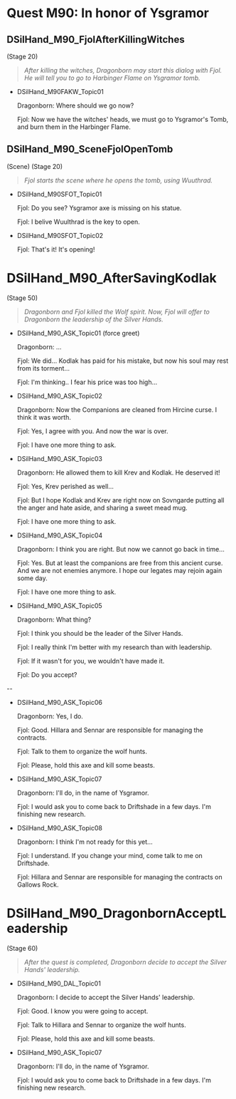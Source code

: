 # Quest M90: In honor of Ysgramor

## DSilHand_M90_FjolAfterKillingWitches

(Stage 20)

> _After killing the witches, Dragonborn may start this dialog with Fjol. He will tell you to go to Harbinger Flame on Ysgramor tomb._

* DSilHand_M90FAKW_Topic01

    Dragonborn: Where should we go now?

    Fjol: Now we have the witches' heads, we must go to Ysgramor's Tomb, and burn them in the Harbinger Flame.

##  DSilHand_M90_SceneFjolOpenTomb

(Scene) (Stage 20)

> _Fjol starts the scene where he opens the tomb, using Wuuthrad._

*  DSilHand_M90SFOT_Topic01

    Fjol: Do you see? Ysgramor axe is missing on his statue. 

    Fjol: I belive Wuulthrad is the key to open.

*  DSilHand_M90SFOT_Topic02

    Fjol: That's it! It's opening!


# DSilHand_M90_AfterSavingKodlak

(Stage 50)

> _Dragonborn and Fjol killed the Wolf spirit. Now, Fjol will offer to Dragonborn the leadership of the Silver Hands._

* DSilHand_M90_ASK_Topic01 (force greet)

    Dragonborn: ...
    
    Fjol: We did... Kodlak has paid for his mistake, but now his soul may rest from its torment...

    Fjol: I'm  thinking.. I fear his price was too high...


* DSilHand_M90_ASK_Topic02

    Dragonborn: Now the Companions are cleaned from Hircine curse. I think it was worth.

    Fjol: Yes, I agree with you. And now the war is over.

    Fjol: I have one more thing to ask.

* DSilHand_M90_ASK_Topic03

    Dragonborn: He allowed them to kill Krev and Kodlak. He deserved it!

    Fjol: Yes, Krev perished as well... 
    
    Fjol: But I hope Kodlak and Krev are right now on Sovngarde putting all the anger and hate aside, and sharing a sweet mead mug.

    Fjol: I have one more thing to ask.

* DSilHand_M90_ASK_Topic04

    Dragonborn: I think you are right. But now we cannot go back in time...

    Fjol: Yes. But at least the companions are free from this ancient curse. And we are not enemies anymore. I hope our legates may rejoin again some day.

    Fjol: I have one more thing to ask.

* DSilHand_M90_ASK_Topic05

    Dragonborn: What thing?

    Fjol: I think you should be the leader of the Silver Hands. 

    Fjol: I really think I'm better with my research than with leadership.

    Fjol: If it wasn't for you, we wouldn't have made it. 

    Fjol: Do you accept?

--

* DSilHand_M90_ASK_Topic06

    Dragonborn: Yes, I do.

    Fjol: Good. Hillara and Sennar are responsible for managing the contracts. 

    Fjol: Talk to them to organize the wolf hunts. 

    Fjol: Please, hold this axe and kill some beasts.

* DSilHand_M90_ASK_Topic07

    Dragonborn: I'll do, in the name of Ysgramor.

    Fjol: I would ask you to come back to Driftshade in a few days. I'm finishing new research. 

* DSilHand_M90_ASK_Topic08

    Dragonborn: I think I'm not ready for this yet...

    Fjol: I understand. If you change your mind, come talk to me on Driftshade.  

    Fjol: Hillara and Sennar are responsible for managing the contracts on Gallows Rock. 


# DSilHand_M90_DragonbornAcceptLeadership

(Stage 60)

> _After the quest is completed, Dragonborn decide to accept the Silver Hands' leadership._

* DSilHand_M90_DAL_Topic01

    Dragonborn: I decide to accept the Silver Hands' leadership.

    Fjol: Good. I know you were going to accept.
    
    Fjol: Talk to Hillara and Sennar to organize the wolf hunts. 

    Fjol: Please, hold this axe and kill some beasts.

* DSilHand_M90_ASK_Topic07

    Dragonborn: I'll do, in the name of Ysgramor.

    Fjol: I would ask you to come back to Driftshade in a few days. I'm finishing new research. 






